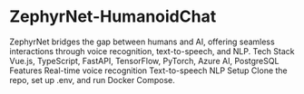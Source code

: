 # ZephyrNet-HumanoidChat
 ZephyrNet bridges the gap between humans and AI, offering seamless interactions through voice recognition, text-to-speech, and NLP.  Tech Stack Vue.js, TypeScript, FastAPI, TensorFlow, PyTorch, Azure AI, PostgreSQL  Features Real-time voice recognition  Text-to-speech  NLP  Setup Clone the repo, set up .env, and run Docker Compose. 
